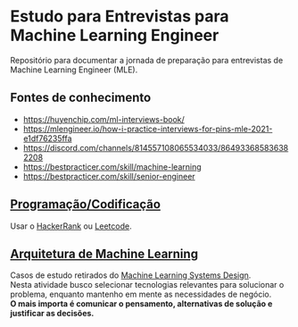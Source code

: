 # Estudo para Entrevistas para Machine Learning Engineer

Repositório para documentar a jornada de preparação para entrevistas de Machine Learning Engineer (MLE).

## Fontes de conhecimento

- https://huyenchip.com/ml-interviews-book/
- https://mlengineer.io/how-i-practice-interviews-for-pins-mle-2021-e1df76235ffa 
- https://discord.com/channels/814557108065534033/864933685836382208
- https://bestpracticer.com/skill/machine-learning
- https://bestpracticer.com/skill/senior-engineer

## [Programação/Codificação](./code-questions)

Usar o [HackerRank](https://www.hackerrank.com/dashboard) ou [Leetcode](https://leetcode.com/).<br>

## [Arquitetura de Machine Learning](./architecture-questions)

Casos de estudo retirados do [Machine Learning Systems Design](https://huyenchip.com/machine-learning-systems-design/toc.html).<br>
Nesta atividade busco selecionar tecnologias relevantes para solucionar o problema,
enquanto mantenho em mente as necessidades de negócio.<br>
**O mais importa é comunicar o pensamento, alternativas de solução e justificar as decisões.**

